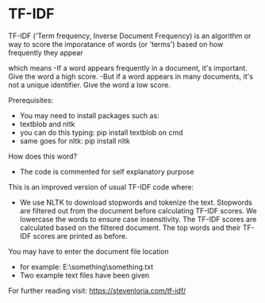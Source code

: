# TF-IDF
 TF-IDF ('Term frequency, Inverse Document Frequency) is an algorithm or way to score the imporatance of words (or 'terms') based on how frequently they appear

 which means
 -If a word appears frequently in a document, it's important. Give the word a high score.
 -But if a word appears in many documents, it's not a unique identifier. Give the word a low score.

Prerequisites:
- You may need to install packages such as:
- textblob and nltk
- you can do this typing: pip install textblob on cmd
- same goes for nltk: pip install nltk

How does this word? 
- The code is commented for self explanatory purpose 

This is an improved version of usual TF-IDF code where:
- We use NLTK to download stopwords and tokenize the text.
 Stopwords are filtered out from the document before calculating TF-IDF scores.
 We lowercase the words to ensure case insensitivity.
 The TF-IDF scores are calculated based on the filtered document.
 The top words and their TF-IDF scores are printed as before.

You may have to enter the document file location 
- for example: E:\something\something.txt
- Two example text files have been given 

 For further reading 
 visit: https://stevenloria.com/tf-idf/
